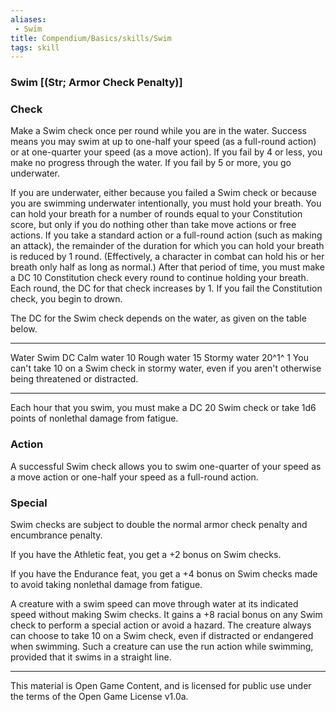 ```yaml
---
aliases:
 - Swim
title: Compendium/Basics/skills/Swim
tags: skill
---
```

### Swim [(Str; Armor Check Penalty)]

### Check
Make a Swim check once per round while you are in the water.
Success means you may swim at up to one-half your speed (as a full-round
action) or at one-quarter your speed (as a move action). If you fail by
4 or less, you make no progress through the water. If you fail by 5 or
more, you go underwater.

If you are underwater, either because you failed a Swim check or because
you are swimming underwater intentionally, you must hold your breath.
You can hold your breath for a number of rounds equal to your
Constitution score, but only if you do nothing other than take move
actions or free actions. If you take a standard action or a full-round
action (such as making an attack), the remainder of the duration for
which you can hold your breath is reduced by 1 round. (Effectively, a
character in combat can hold his or her breath only half as long as
normal.) After that period of time, you must make a DC 10 Constitution
check every round to continue holding your breath. Each round, the DC
for that check increases by 1. If you fail the Constitution check, you
begin to drown.

The DC for the Swim check depends on the water, as given on the table
below.

  ------------------------------------------------------------------------------------------------------------------- ---------
  Water                                                                                                               Swim DC
  Calm water                                                                                                          10
  Rough water                                                                                                         15
  Stormy water                                                                                                        20^1^
  1 You can't take 10 on a Swim check in stormy water, even if you aren't otherwise being threatened or distracted.   
  ------------------------------------------------------------------------------------------------------------------- ---------

Each hour that you swim, you must make a DC 20 Swim check or take 1d6
points of nonlethal damage from fatigue.

### Action
A successful Swim check allows you to swim one-quarter of
your speed as a move action or one-half your speed as a full-round
action.

### Special
Swim checks are subject to double the normal armor check
penalty and encumbrance penalty.

If you have the Athletic feat, you get a +2 bonus on Swim checks.

If you have the Endurance feat, you get a +4 bonus on Swim checks made
to avoid taking nonlethal damage from fatigue.

A creature with a swim speed can move through water at its indicated
speed without making Swim checks. It gains a +8 racial bonus on any Swim
check to perform a special action or avoid a hazard. The creature always
can choose to take 10 on a Swim check, even if distracted or endangered
when swimming. Such a creature can use the run action while swimming,
provided that it swims in a straight line.

---

This material is Open Game Content, and is licensed for public use under the terms of the Open Game License v1.0a.
